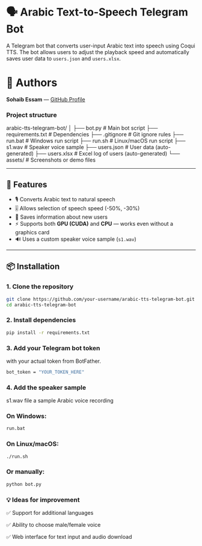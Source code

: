 # 🗣️ Arabic Text-to-Speech Telegram Bot

A Telegram bot that converts user-input Arabic text into speech using Coqui TTS. The bot allows users to adjust the playback speed and automatically saves user data to `users.json` and `users.xlsx`.

# 🤝 Authors
**Sohaib Essam** — [GitHub Profile](https://github.com/Sohaib010) 

### Project structure
arabic-tts-telegram-bot/
│
├── bot.py                # Main bot script
├── requirements.txt      # Dependencies
├── .gitignore            # Git ignore rules
├── run.bat               # Windows run script
├── run.sh                # Linux/macOS run script
├── s1.wav                # Speaker voice sample
├── users.json            # User data (auto-generated)
├── users.xlsx            # Excel log of users (auto-generated)
└── assets/               # Screenshots or demo files

---

## 🚀 Features

- 🎙️ Converts Arabic text to natural speech  
- 🎚️ Allows selection of speech speed (-50%, -30%)  
- 💾 Saves information about new users  
- ⚡ Supports both **GPU (CUDA)** and **CPU** — works even without a graphics card  
- 🔊 Uses a custom speaker voice sample (`s1.wav`)  

---

## 📦 Installation

### 1. Clone the repository

```bash
git clone https://github.com/your-username/arabic-tts-telegram-bot.git
cd arabic-tts-telegram-bot

```

### 2. Install dependencies

```bash
pip install -r requirements.txt

```

### 3. Add your Telegram bot token

with your actual token from BotFather.

```bash
bot_token = "YOUR_TOKEN_HERE"
```
### 4. Add the speaker sample 

s1.wav file
a sample Arabic voice recording


### On Windows:
```bash
run.bat
```
### On Linux/macOS:
```bash
./run.sh
```
### Or manually:
```bash
python bot.py
```



### 💡 Ideas for improvement

✅ Support for additional languages

✅ Ability to choose male/female voice

✅ Web interface for text input and audio download

